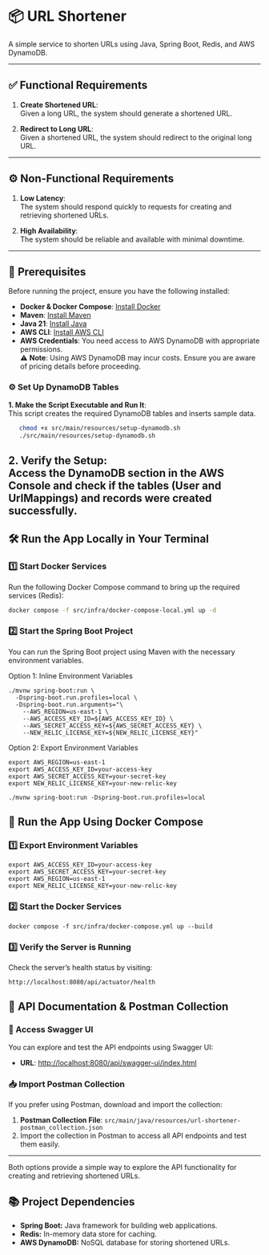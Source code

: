 # 📦 URL Shortener

A simple service to shorten URLs using Java, Spring Boot, Redis, and AWS DynamoDB.

---
## ✅ Functional Requirements

1. **Create Shortened URL**:  
   Given a long URL, the system should generate a shortened URL.

2. **Redirect to Long URL**:  
   Given a shortened URL, the system should redirect to the original long URL.

---

## ⚙️ Non-Functional Requirements

1. **Low Latency**:  
   The system should respond quickly to requests for creating and retrieving shortened URLs.

2. **High Availability**:  
   The system should be reliable and available with minimal downtime.

---

## 🚀 Prerequisites

Before running the project, ensure you have the following installed:

- **Docker & Docker Compose**: [Install Docker](https://docs.docker.com/get-docker/)
- **Maven**: [Install Maven](https://maven.apache.org/install.html)
- **Java 21**: [Install Java](https://adoptopenjdk.net/)
- **AWS CLI**: [Install AWS CLI](https://docs.aws.amazon.com/cli/latest/userguide/install-cliv2.html)
- **AWS Credentials**: You need access to AWS DynamoDB with appropriate permissions.  
    ⚠️ **Note**: Using AWS DynamoDB may incur costs. Ensure you are aware of pricing details before proceeding.



### ⚙️ Set Up DynamoDB Tables

**1. Make the Script Executable and Run It**:  
This script creates the required DynamoDB tables and inserts sample data.

```bash
   chmod +x src/main/resources/setup-dynamodb.sh
   ./src/main/resources/setup-dynamodb.sh
```

**2. Verify the Setup:**  
Access the DynamoDB section in the AWS Console and check if the tables (User and UrlMappings) and records were created successfully.
---

## 🛠️ Run the App Locally in Your Terminal

### 1️⃣ Start Docker Services

Run the following Docker Compose command to bring up the required services (Redis):

```bash
docker compose -f src/infra/docker-compose-local.yml up -d
```

### 2️⃣ Start the Spring Boot Project

You can run the Spring Boot project using Maven with the necessary environment variables.

Option 1: Inline Environment Variables
```aiignore
./mvnw spring-boot:run \
  -Dspring-boot.run.profiles=local \
  -Dspring-boot.run.arguments="\
    --AWS_REGION=us-east-1 \
    --AWS_ACCESS_KEY_ID=${AWS_ACCESS_KEY_ID} \
    --AWS_SECRET_ACCESS_KEY=${AWS_SECRET_ACCESS_KEY} \
    --NEW_RELIC_LICENSE_KEY=${NEW_RELIC_LICENSE_KEY}"
```
Option 2: Export Environment Variables
```aiignore
export AWS_REGION=us-east-1
export AWS_ACCESS_KEY_ID=your-access-key
export AWS_SECRET_ACCESS_KEY=your-secret-key
export NEW_RELIC_LICENSE_KEY=your-new-relic-key

./mvnw spring-boot:run -Dspring-boot.run.profiles=local
```

## 🐳 Run the App Using Docker Compose

### 1️⃣ Export Environment Variables
```aiignore
export AWS_ACCESS_KEY_ID=your-access-key
export AWS_SECRET_ACCESS_KEY=your-secret-key
export AWS_REGION=us-east-1
export NEW_RELIC_LICENSE_KEY=your-new-relic-key
```

### 2️⃣ Start the Docker Services
```docker compose -f src/infra/docker-compose.yml up --build```

### 3️⃣ Verify the Server is Running

Check the server’s health status by visiting:
```
http://localhost:8080/api/actuator/health
```

## 📖 API Documentation & Postman Collection

### 🔗 Access Swagger UI

You can explore and test the API endpoints using Swagger UI:

- **URL**: [http://localhost:8080/api/swagger-ui/index.html](http://localhost:8080/api/swagger-ui/index.html)

### 📥 Import Postman Collection

If you prefer using Postman, download and import the collection:

1. **Postman Collection File**: `src/main/java/resources/url-shortener-postman_collection.json`
2. Import the collection in Postman to access all API endpoints and test them easily.

---

Both options provide a simple way to explore the API functionality for creating and retrieving shortened URLs.

## 📚 Project Dependencies
- **Spring Boot:** Java framework for building web applications.
- **Redis:** In-memory data store for caching.
- **AWS DynamoDB:** NoSQL database for storing shortened URLs.